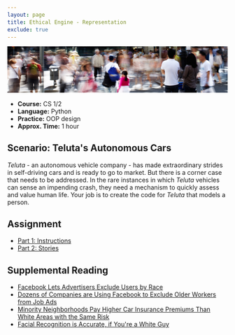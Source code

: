 ```yaml
---
layout: page
title: Ethical Engine - Representation
exclude: true
---
```


![university](img/people.jpg)

- **Course:** CS 1/2
- **Language:** Python
- **Practice:** OOP design
- **Approx. Time:** 1 hour

## Scenario: Teluta's Autonomous Cars
_Teluta_ - an autonomous vehicle company - has made extraordinary strides in self-driving cars and is ready to go to market. But there is a corner case that needs to be addressed. In the rare instances in which _Teluta_ vehicles can sense an impending crash, they need a mechanism to quickly assess and value human life. Your job is to create the code for _Teluta_ that models a person.

## Assignment

- [Part 1: Instructions](instructions.html)
- [Part 2: Stories](stories.html)

## Supplemental Reading
- [Facebook Lets Advertisers Exclude Users by Race](https://www.propublica.org/article/facebook-lets-advertisers-exclude-users-by-race)
- [Dozens of Companies are Using Facebook to Exclude Older Workers from Job Ads](https://www.propublica.org/article/facebook-ads-age-discrimination-targeting)
- [Minority Neighborhoods Pay Higher Car Insurance Premiums Than White Areas with the Same Risk](https://www.propublica.org/article/minority-neighborhoods-higher-car-insurance-premiums-white-areas-same-risk)
- [Facial Recognition is Accurate, if You're a White Guy](https://www.nytimes.com/2018/02/09/technology/facial-recognition-race-artificial-intelligence.html)
